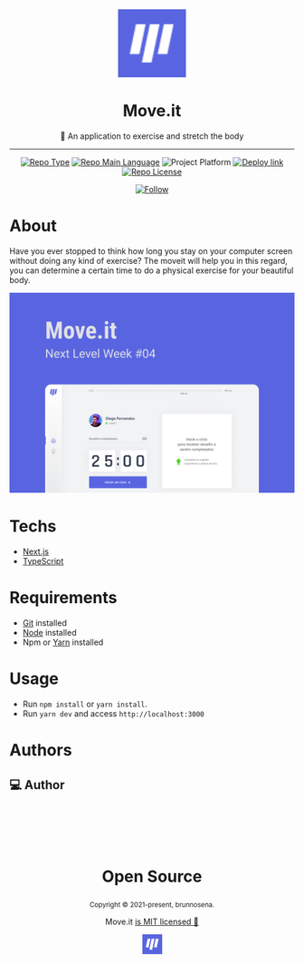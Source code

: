 <div align="center">
    <img src="./public/favicon.png" width="120" />    
    <h1>Move.it</h1>  
    <p>💪 An application to exercise and stretch the body</p>    
    <hr />    
    <p>
        <a href="https://nextlevelweek.com/"><img src="https://img.shields.io/badge/type-nlw-orange" alt="Repo Type" /></a>
        <a href="https://www.typescriptlang.org/"><img src="https://img.shields.io/badge/language-typescript-blue" alt="Repo Main Language" /></a>
        <img src="https://img.shields.io/badge/platform-web-blueviolet" alt="Project Platform" />
        <a href="https://moveit-brunnosena.vercel.app/"><img src="https://img.shields.io/badge/deploy-vercel-brightgreen" alt="Deploy link" /></a>
        <a href="https://github.com/brunnosena/moveit/tree/dev/LICENSE"><img src="https://img.shields.io/github/license/brunnosena/moveit?color=red&label=license" alt="Repo License" /></a>
    </p>     
    <p>
        <a href="https://www.linkedin.com/in/brunnosena" target="_blank">
        <img src="https://img.shields.io/twitter/url?label=Connect%20%40brunnosena&logo=linkedin&url=https%3A%2F%2Fwww.twitter.com%2brunnosena%2F" alt="Follow" />
        </a>
    <p>
</div>

# About

Have you ever stopped to think how long you stay on your computer screen without doing any kind of exercise? The moveit will help you in this regard, you can determine a certain time to do a physical exercise for your beautiful body.

<img src="./.github/capa.png" width="700" /> 

# Techs

 - [Next.js](https://nextjs.org/) 
 - [TypeScript](https://www.typescriptlang.org/)

# Requirements

- [Git](https://git-scm.com/) installed
- [Node](https://node.js.org/) installed
- Npm or [Yarn](https://yarnpkg.com/) installed

# Usage

- Run `npm install` or `yarn install`.
- Run `yarn dev` and access `http://localhost:3000`

# Authors

<h2 id="author"> 💻 Author </h2>

<img style="border-radius: 50%;" src="https://avatars.githubusercontent.com/u/15018891?s=400&u=1d13403b8b5dc6fcaf256dd5c8f15635793676c5&v=4" width="100px;" alt=""/>

<br>
<br>
<br>
<br>

<div align="center">
  <h1>Open Source</h1>
  <sub>Copyright © 2021-present, brunnosena.</sub>
  <p>Move.it <a href="https://github.com/brunnosena/discord-clone/tree/dev/LICENSE">is MIT licensed 💖</a></p>
  <img src="./public/favicon.png" width="35" />
</div>